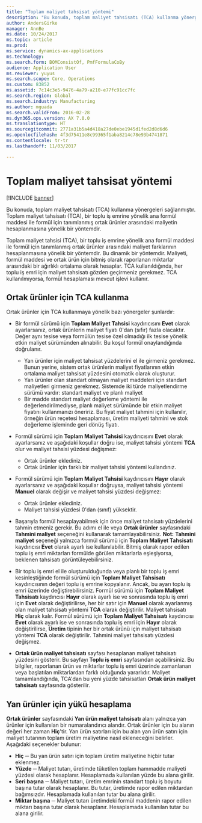 ```yaml
---
title: "Toplam maliyet tahsisat yöntemi"
description: "Bu konuda, toplam maliyet tahsisatı (TCA) kullanma yönergeleri sağlanmıştır. Toplam maliyet tahsisatı (TCA), bir toplu iş emrine yönelik ana formül maddesi ile formül için tanımlanmış ortak ürünler arasındaki maliyetin hesaplanmasına yönelik bir yöntemdir."
author: AndersGirke
manager: AnnBe
ms.date: 10/24/2017
ms.topic: article
ms.prod: 
ms.service: dynamics-ax-applications
ms.technology: 
ms.search.form: BOMConsistOf, PmfFormulaCoBy
audience: Application User
ms.reviewer: yuyus
ms.search.scope: Core, Operations
ms.custom: 83852
ms.assetid: 7c14c3e5-9476-4a79-a210-e77fc91cc7fc
ms.search.region: Global
ms.search.industry: Manufacturing
ms.author: mguada
ms.search.validFrom: 2016-02-28
ms.dyn365.ops.version: AX 7.0.0
ms.translationtype: HT
ms.sourcegitcommit: 2771a31b5a4d418a27de0ebe1945d1fed2d8d6d6
ms.openlocfilehash: 4f3d75411e8c99365f1aba8214c78e93b4741871
ms.contentlocale: tr-tr
ms.lasthandoff: 11/03/2017

---
```


# <a name="total-cost-allocation-method"></a>Toplam maliyet tahsisat yöntemi

[!INCLUDE [banner](../includes/banner.md)]

Bu konuda, toplam maliyet tahsisatı (TCA) kullanma yönergeleri sağlanmıştır. Toplam maliyet tahsisatı (TCA), bir toplu iş emrine yönelik ana formül maddesi ile formül için tanımlanmış ortak ürünler arasındaki maliyetin hesaplanmasına yönelik bir yöntemdir.

Toplam maliyet tahsisi (TCA), bir toplu iş emrine yönelik ana formül maddesi ile formül için tanımlanmış ortak ürünler arasındaki maliyet farklarının hesaplanmasına yönelik bir yöntemdir. Bu dinamik bir yöntemdir. Maliyeti, formül maddesi ve ortak ürün için bitmiş olarak raporlanan miktarlar arasındaki bir ağırlıklı ortalama olarak hesaplar. TCA kullanıldığında, her toplu iş emri için maliyet tahsisatı gözden geçirmeniz gerekmez. TCA kullanılmıyorsa, formül hesaplaması mevcut işlevi kullanır.

## <a name="using-tca-for-coproducts"></a>Ortak ürünler için TCA kullanma
Ortak ürünler için TCA kullanmaya yönelik bazı yönergeler şunlardır:

-   Bir formül sürümü için **Toplam Maliyet Tahsisi** kaydırıcısını **Evet** olarak ayarlarsanız, ortak ürünlerin maliyet fiyatı 0'dan (sıfır) fazla olacaktır. Değer aynı tesise veya formülün tesise özel olmadığı ilk tesise yönelik etkin maliyet sürümünden alınabilir. Bu koşul formül onaylandığında doğrulanır.

    -   Yan ürünler için maliyet tahsisat yüzdelerini el ile girmeniz gerekmez. Bunun yerine, sistem ortak ürünlerin maliyet fiyatlarının etkin ortalama maliyet tahsisat yüzdesini otomatik olarak oluşturur. 
    -   Yan ürünler olan standart olmayan maliyet maddeleri için standart maliyetleri girmeniz gerekmez. Sistemde iki türde maliyetlendirme sürümü vardır: standart maliyet ve planlı maliyet 
    -   Bir madde standart maliyet değerleme yöntemi ile değerlendirilmediyse, planlı maliyet sürümünde bir etkin maliyet fiyatını kullanmanızı öneririz. Bu fiyat maliyet tahmini için kullanılır, örneğin ürün reçetesi hesaplaması, üretim maliyeti tahmini ve stok değerleme işleminde geri dönüş fiyatı. 

-   Formül sürümü için **Toplam Maliyet Tahsisi** kaydırıcısını **Evet** olarak ayarlarsanız ve aşağıdaki koşullar doğru ise, maliyet tahsisi yöntemi **TCA** olur ve maliyet tahsisi yüzdesi değişmez:
    -   Ortak ürünler eklediniz.
    -   Ortak ürünler için farklı bir maliyet tahsisi yöntemi kullandınız.
-   Formül sürümü için **Toplam Maliyet Tahsisi** kaydırıcısını **Hayır** olarak ayarlarsanız ve aşağıdaki koşullar doğruysa, maliyet tahsisi yöntemi **Manuel** olarak değişir ve maliyet tahsisi yüzdesi değişmez:
    -   Ortak ürünler eklediniz.
    -   Maliyet tahsisi yüzdesi 0'dan (sınıf) yüksektir.
-   Başarıyla formül hesaplayabilmek için önce maliyet tahsisatı yüzdelerini tahmin etmeniz gerekir. Bu adımı el ile veya **Ortak ürünler** sayfasındaki **Tahmini maliyet** seçeneğini kullanarak tamamlayabilirsiniz. **Not:** **Tahmini maliyet** seçeneği yalnızca formül sürümü için **Toplam Maliyet Tahsisatı** kaydırıcısı **Evet** olarak ayarlı ise kullanılabilir. Bitmiş olarak rapor edilen toplu iş emri miktarları formülde görülen miktarlarla eşleşiyorsa, beklenen tahsisatı görüntüleyebilirsiniz.
-   Bir toplu iş emri el ile oluşturulduğunda veya planlı bir toplu iş emri kesinleştiğinde formül sürümü için **Toplam Maliyet Tahsisatı** kaydırıcısının değeri toplu iş emrine kopyalanır. Ancak, bu ayarı toplu iş emri üzerinde değiştirebilirsiniz. Formül sürümü için **Toplam Maliyet Tahsisatı** kaydırıcısı **Hayır** olarak ayarlı ise ve sonrasında toplu iş emri için **Evet** olarak değiştirilirse, her bir satır için **Manuel** olarak ayarlanmış olan maliyet tahsisatı yöntemi **TCA** olarak değiştirilir. Maliyet tahsisatı **Hiç** olarak kalır. Formül sürümü için **Toplam Maliyet Tahsisatı** kaydırıcısı **Evet** olarak ayarlı ise ve sonrasında toplu iş emri için **Hayır** olarak değiştirilirse, **Üretim** tipinin her bir ortak ürünü için maliyet tahsisatı yöntemi **TCA** olarak değiştirilir. Tahmini maliyet tahsisatı yüzdesi değişmez.
-   **Ortak ürün maliyet tahsisatı** sayfası hesaplanan maliyet tahsisatı yüzdesini gösterir. Bu sayfayı **Toplu iş emri** sayfasından açabilirsiniz. Bu bilgiler, raporlanan ürün ve miktarlar toplu iş emri üzerinde zamanlanan veya başlatılan miktarlardan farklı olduğunda yararlıdır. Maliyet tamamlandığında, TCA'dan bu yeni yüzde tahsisatları **Ortak ürün maliyet tahsisatı** sayfasında gösterilir.

## <a name="calculating-the-burden-for-byproducts"></a>Yan ürünler için yükü hesaplama
**Ortak ürünler** sayfasındaki **Yan ürün maliyet tahsisatı** alanı yalnızca yan ürünler için kullanılan bir numaralandırıcı alandır. Ortak ürünler için bu alanın değeri her zaman **Hiç**'tir. Yan ürün satırları için bu alan yan ürün satırı için maliyet tutarının toplam üretim maliyetine nasıl ekleneceğini belirler. Aşağıdaki seçenekler bulunur:

-   **Hiç** ─ Bu yan ürün satırı için toplam üretim maliyetine hiçbir tutar eklenmez.
-   **Yüzde** ─ Maliyet tutarı, üretimde tüketilen toplam hammadde maliyeti yüzdesi olarak hesaplanır. Hesaplamada kullanılan yüzde bu alana girilir.
-   **Seri başına** ─ Maliyet tutarı, üretim emrinin standart toplu iş boyutu başına tutar olarak hesaplanır. Bu tutar, üretimde rapor edilen miktardan bağımsızdır. Hesaplamada kullanılan tutar bu alana girilir.
-   **Miktar başına** ─ Maliyet tutarı üretimdeki formül maddenin rapor edilen miktarı başına tutar olarak hesaplanır. Hesaplamada kullanılan tutar bu alana girilir.





